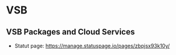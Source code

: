 # VSB

## VSB Packages and Cloud Services

- Statut page: https://manage.statuspage.io/pages/zbpjsx93k10y/
